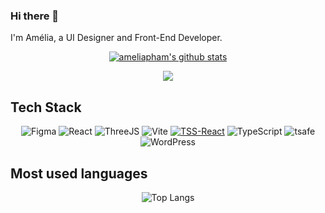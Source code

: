 ### Hi there 👋  

I'm Amélia, a UI Designer and Front-End Developer.

<div align="center">  

[![ameliapham's github stats](https://github-readme-stats.vercel.app/api?username=ameliapham&title_color=fff&icon_color=8B959E&text_color=9f9f9f&bg_color=0E1217)](https://github.com/ameliapham/ameliapham)  
    
![](https://komarev.com/ghpvc/?username=ameliapham)

</div>  

## Tech Stack
<div align="center">  

![Figma](https://img.shields.io/badge/figma-%2320232a.svg?style=for-the-badge&logo=figma&logoColor=white) ![React](https://img.shields.io/badge/react-%2320232a.svg?style=for-the-badge&logo=react&logoColor=%2361DAFB) 
![ThreeJS](https://img.shields.io/badge/three.JS-%2320232a.svg?style=for-the-badge&logo=three.js&logoColor=white) ![Vite](https://img.shields.io/badge/vite-%23646CFF.svg?style=for-the-badge&logo=vite&logoColor=white) 
[![TSS-React](https://img.shields.io/badge/TSS-%23058AC4.svg?style=for-the-badge&logo=TSS&logoColor=white)](https://www.tss-react.dev/) 
![TypeScript](https://img.shields.io/badge/typescript-%23007ACC.svg?style=for-the-badge&logo=typescript&logoColor=white) 
![tsafe](https://img.shields.io/badge/tsafe-%23007ACC.svg?style=for-the-badge&logo=tsafe&logoColor=white) 
![WordPress](https://img.shields.io/badge/Wordpress-21759B?style=for-the-badge&logo=wordpress&logoColor=white) 

</div>  

## Most used languages
<div align="center">  

![Top Langs](https://github-readme-stats.vercel.app/api/top-langs/?username=ameliapham&layout=compact&theme=noctis_minimus)

</div>  
